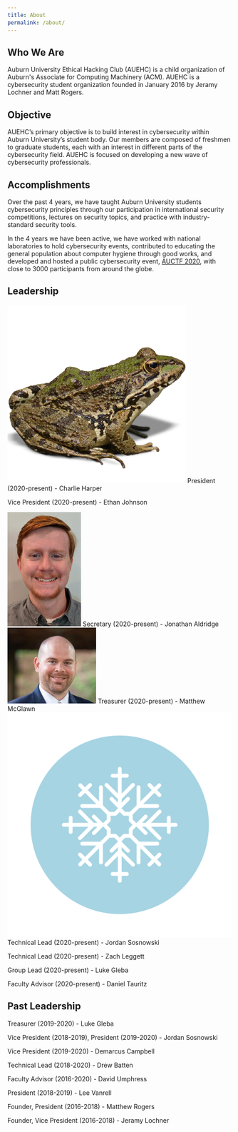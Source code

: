 ```yaml
---
title: About
permalink: /about/
---
```


## Who We Are

Auburn University Ethical Hacking Club (AUEHC) is a child organization of Auburn's Associate for Computing Machinery (ACM). AUEHC is a cybersecurity student organization founded in January 2016 by Jeramy Lochner and Matt Rogers. 

## Objective

AUEHC’s primary objective is to build interest in cybersecurity within Auburn University’s student body. Our members are composed of freshmen to graduate students, each with an interest in different parts of the cybersecurity field.
AUEHC is focused on developing a new wave of cybersecurity professionals.

## Accomplishments

Over the past 4 years, we have taught Auburn University students cybersecurity principles through our participation in international security competitions, lectures on security topics, and practice with industry-standard security tools.

In the 4 years we have been active, we have worked with national laboratories to hold cybersecurity events, contributed to educating the general population about computer hygiene through good works, and developed and hosted a public cybersecurity event, [AUCTF 2020](https://ctf.auburn.edu/), with close to 3000 participants from around the globe.

## Leadership

<!-- Technical Lead (2019-2020) -->
<img src="/assets/images/frog.png" >
President (2020-present) - Charlie Harper

Vice President (2020-present) - Ethan Johnson

<img src="/assets/images/jon.png" >
Secretary (2020-present) - Jonathan Aldridge

<img src="/assets/images/tyler.png" >
Treasurer (2020-present) - Matthew McGlawn

<img src="/assets/images/bio-photo-3.jpg" >
Technical Lead (2020-present) - Jordan Sosnowski

Technical Lead (2020-present) - Zach Leggett

Group Lead (2020-present) - Luke Gleba

Faculty Advisor (2020-present) - Daniel Tauritz

## Past Leadership

Treasurer (2019-2020) - Luke Gleba

Vice President (2018-2019), President (2019-2020) - Jordan Sosnowski

Vice President (2019-2020) - Demarcus Campbell 

Technical Lead (2018-2020) - Drew Batten

Faculty Advisor (2016-2020) - David Umphress

President (2018-2019) - Lee Vanrell

Founder, President (2016-2018) - Matthew Rogers

Founder, Vice President (2016-2018) - Jeramy Lochner

